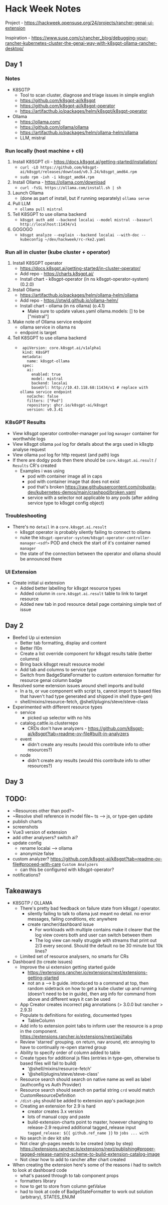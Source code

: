 # Hack Week Notes

Project - https://hackweek.opensuse.org/24/projects/rancher-genai-ui-extension

Inspiration - https://www.suse.com/c/rancher_blog/debugging-your-rancher-kubernetes-cluster-the-genai-way-with-k8sgpt-ollama-rancher-desktop/


## Day 1

### Notes

- K8SGTP
  - Tool to scan cluster, diagnose and triage issues in simple english
  - https://github.com/k8sgpt-ai/k8sgpt
  - https://github.com/k8sgpt-ai/k8sgpt-operator
  - https://artifacthub.io/packages/helm/k8sgpt/k8sgpt-operator
- Ollama
  - https://ollama.com/
  - https://github.com/ollama/ollama
  - https://artifacthub.io/packages/helm/ollama-helm/ollama
  - LLM, mistral

### Run locally (host machine + cli)

1. Install K8SGPT cli - https://docs.k8sgpt.ai/getting-started/installation/
   - `curl -LO https://github.com/k8sgpt-ai/k8sgpt/releases/download/v0.3.24/k8sgpt_amd64.rpm`
   - `sudo rpm -ivh -i k8sgpt_amd64.rpm`
2. Install Ollama - https://ollama.com/download
   - `curl -fsSL https://ollama.com/install.sh | sh`
3. Launch Ollama
   - (done as part of install, but if running separately) `ollama serve`
4. Pull LLM
   - `ollama pull mistral`
5. Tell K8SGPT to use ollama backend
   - `k8sgpt auth add --backend localai --model mistral --baseurl http://localhost:11434/v1`
6. GOGOGO
   - `k8sgpt analyze --explain --backend localai --with-doc --kubeconfig ~/dev/hackweek/rc-rke2.yaml`

### Run all in cluster (kube cluster + operator)

1. Install K8SGPT operator
   - https://docs.k8sgpt.ai/getting-started/in-cluster-operator/
   - Add repo - https://charts.k8sgpt.ai/
   - Install chart - k8sgpt-operator (in ns k8sgpt-operator-system) (0.2.0)
2. Install Ollama
   - https://artifacthub.io/packages/helm/ollama-helm/ollama
   - Add repo - https://otwld.github.io/ollama-helm/
   - Install chart - ollama (in ns ollama) (o.4.1)
      - Make sure to update values.yaml ollama.models: [] to be ["mistral"]
3. Make note of Ollama service endpoint
   - ollama service in ollama ns
   - endpoint is target
4. Tell K8SGPT to use ollama backend
   - ```
      apiVersion: core.k8sgpt.ai/v1alpha1
      kind: K8sGPT
      metadata:
        name: k8sgpt-ollama
      spec:
        ai:
          enabled: true
          model: mistral
          backend: localai
          baseUrl: http://10.43.118.68:11434/v1 # replace with ollama service endpoint
        noCache: false
        filters: ["Pod"]
        repository: ghcr.io/k8sgpt-ai/k8sgpt
        version: v0.3.41
     ```

### K8sGPT Results
- View k8sgpt operator controller-manager `pod` log `manager` container for worthwhile logs
- View k8sgpt ollama `pod` log for details about the args used in k8sgtp analyse request
- View ollama `pod` log for http request (and path) logs
- If there are dodgy pods then there should be `core.k8sgpt.ai.result` / `Results` CR's created
  - Examples i was using
    - pod with container image all in caps
    - pod with container image that does not exist
    - pod that's broken https://raw.githubusercontent.com/robusta-dev/kubernetes-demos/main/crashpod/broken.yaml
    - service with a selector not applicable to any pods (after adding service type to k8sgpt config object)

### Troubleshooting

- There's no `detail` in a `core.k8sgpt.ai.result`
  - k8sgpt operator is probably silently failing to connect to ollama
  - nuke the `k8sgpt-operator-system/k8sgpt-operator-controller-manager-<sdf>` POD and check the start of it's container named `manager` 
  - the state of the connection between the operator and ollama should be announced there 

### UI Extension

- Create initial ui extension
  - Added better labelling for k8sgpt resource types
  - Added column in `core.k8sgpt.ai.result` table to link to target resource
  - Added new tab in pod resource detail page containing simple text of issue

## Day 2
- Beefed Up ui extension
  - Better tab formatting, display and content
  - Better l10n
  - Create a list override component for k8sgpt results table (better columns)
  - Bring back k8sgpt result resource model
  - Add tab and columns to service type
  - Switch from BadgeStateFormatter to custom extension formatter for resource genai column badge
- Resolved some extension issues around shell imports and build
  - In a ts, or vue component with script ts, cannot import ts based files that haven't had type generated and shipped in shell (type-gen)
  - shell/mixins/resource-fetch, @shell/plugins/steve/steve-class
- Experimented with different resource types
  - service
    - picked up selector with no hits
  - catalog.cattle.io.clusterrepo
    - CRDs don't have analyzers - https://github.com/k8sgpt-ai/k8sgpt?tab=readme-ov-file#built-in-analyzers
  - event
    - didn't create any results (would this contribute info to other resources?)
  - node
    - didn't create any results (would this contribute info to other resources?)

## Day 3



## TODO:
- ~Resources other than pod?~
- ~Resolve shell reference in model file~ ts --> js, or type-gen update
- publish charts
- screenshots
- Vue3 version of extension
- add other analysers? switch ai?
- update config
  - rename localai --> ollama
  - anonymize false
- custom analyzer? https://github.com/k8sgpt-ai/k8sgpt?tab=readme-ov-file#proceed-with-care  `Custom Analyzers`
  - can this be configured with k8sgpt-operator?
- notifications?  


## Takeaways
- K8SGTP / OLLAMA
  - There's pretty bad feedback on failure state from k8sgpt / operator.
    - silently failing to talk to ollama just meant no detail. no error messages, failing conditions, etc anywhere
    - create rancher/dashboard issue
      - For workloads with multiple contains make it clearer that the log view covers both and user can switch between them 
      - The log view can really struggle with streams that print out 2/3 every second. Should the default no be 30 minute but 10k lines?
  - Limited set of resource analysers, no smarts for CRs
- Dashboard (to create issues)  
  - Improve the ui extension getting started guide
    - https://extensions.rancher.io/extensions/next/extensions-getting-started
    - not an a --> b guide. introduced to a command at top, then random sidetrack on how to get a kube cluster up and running (doesn't need to be in guide), then arg info for command from above and different ways it can be used
  - App Creator creates incorrect pkg annotations (> 3.0.0 but rancher > 2.9.3)
  - Populate ts definitions for existing, documented types
    - TableColumn
  - Add info to extension point tabs to inform user the resource is a prop in the component. https://extensions.rancher.io/extensions/next/api/tabs
  - Review 'starred' grouping. on return, nav around, etc annoying to have to continually re-open starred group
  - Ability to specify order of column added to table
  - Create types for additional js files (entries in type-gen, otherwise ts based files will fail to build)
    - '@shell/mixins/resource-fetch'
    - '@shell/plugins/steve/steve-class'
  - Resource search should search on native name as well as label (authconfig vs Auth Provider)
  - Resource search should search on partial string `crd` would match CustomResourceDefinition
  - `/dist-pkg` should be added to extension app's package.json 
  - Creating an extension for 2.9 is hard
    - creator creates 3.x version
    - lots of manual copy and paste
    - build-extension-charts point to master, however changing to release-2.9 required additional tagged_release input `tagged_release: ${{ github.ref_name }}` to `jobs ... with`
  - No search in dev kit site
  - Not clear gh-pages needs to be created (step by step) https://extensions.rancher.io/extensions/next/publishing#proper-tagged-release-naming-scheme-to-build-extension-catalog-image
  - Not clear how to add to rancher after chart created
- When creating the extension here's some of the reasons i had to switch to look at 
dashboard code
  - what's passed through to tab component props
  - formatters library
  - how to get to store from column getValue
  - had to look at code of BadgeStateFormatter to work out solution (arbitrary), STATES_ENUM
